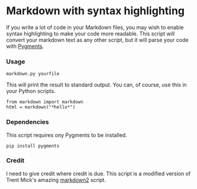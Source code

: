 # Markdown with syntax highlighting

If you write a lot of code in your Markdown files, you may wish to enable
syntax highlighting to make your code more readable. This script will convert
your markdown text as any other script, but it will parse your code with
[Pygments][pygments]. 

### Usage

    markdown.py yourfile

This will print the result to standard output. You can, of course, use this in
your Python scripts.

    from markdown import markdown
    html = markdown("*hello*")

### Dependencies

This script requires ony Pygments to be installed. 

    pip install pygments

### Credit

I need to give credit where credit is due. This script is a modified version of
Trent Mick's amazing [markdown2][markdown2] script.


[pygments]: http://pygments.org/
[markdown2]: http://code.google.com/p/python-markdown2/
